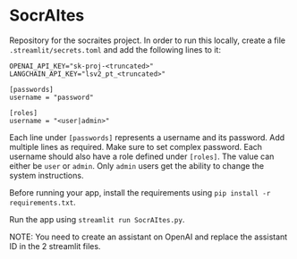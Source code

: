 # SocrAItes
Repository for the socraites project. In order to run this locally, create a file `.streamlit/secrets.toml` and add the following lines to it:

```
OPENAI_API_KEY="sk-proj-<truncated>"
LANGCHAIN_API_KEY="lsv2_pt_<truncated>"

[passwords]
username = "password"

[roles]
username = "<user|admin>"
```
Each line under `[passwords]` represents a username and its password. Add multiple lines as required. Make sure to set complex password.
Each username should also have a role defined under `[roles]`. The value can either be `user` or `admin`. Only `admin` users get the ability to change the system instructions.

Before running your app, install the requirements using `pip install -r requirements.txt`.

Run the app using `streamlit run SocrAItes.py`. 

NOTE: You need to create an assistant on OpenAI and replace the assistant ID in the 2 streamlit files.